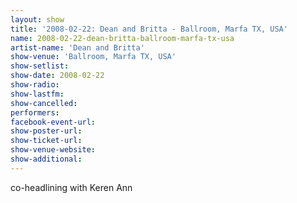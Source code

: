 ```yaml
---
layout: show
title: '2008-02-22: Dean and Britta - Ballroom, Marfa TX, USA'
name: 2008-02-22-dean-britta-ballroom-marfa-tx-usa
artist-name: 'Dean and Britta'
show-venue: 'Ballroom, Marfa TX, USA'
show-setlist: 
show-date: 2008-02-22
show-radio: 
show-lastfm: 
show-cancelled: 
performers: 
facebook-event-url: 
show-poster-url: 
show-ticket-url: 
show-venue-website: 
show-additional: 
---
```


co-headlining with Keren Ann